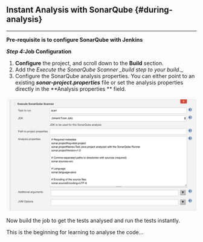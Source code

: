 ## Instant Analysis with SonarQube {#during-analysis}

---

**Pre-requisite is to configure SonarQube with Jenkins**

_**Step 4:**_**Job Configuration**

1. **Configure** the project, and scroll down to the **Build** section.
2. Add the _Execute the SonarQube Scanner \_build step to your build_.\_
3. Configure the SonarQube analysis properties. You can either point to an existing _**sonar-project.properties**_ file or set the analysis properties directly in the **Analysis properties ** field.

![](/assets/sonarqube_job_config.png)

Now build the job to get the tests analysed and run the tests instantly.

This is the beginning for learning to analyse the code...

